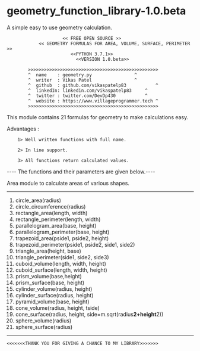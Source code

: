# geometry_function_library-1.0.beta
A simple easy to use geometry calculation.

			             << FREE OPEN SOURCE >>
	            << GEOMETRY FORMULAS FOR AREA, VOLUME, SURFACE, PERIMETER >>
			                <<PYTHON 3.7.1>>
		                      <<VERSION 1.0.beta>>

			>>>>>>>>>>>>>>>>>>>>>>>>>>>>>>>>>>>>>>>>>>>>>>>>>
			^  name    : geometry.py		        ^
			^  writer  : Vikas Patel		        ^	
			^  github  : github.com/vikaspatelp83       	^
			^  linkedIn: linkedin.com/vikaspatelp83		^
			^  twitter : twitter.com/DevDp430	        ^
			^  website : https://www.villageprogrammer.tech ^
			>>>>>>>>>>>>>>>>>>>>>>>>>>>>>>>>>>>>>>>>>>>>>>>>>


This module contains 21 formulas for geometry to make calculations easy.

Advantages :
	
		1> Well written functions with full name.
	
		2> In line support.
	
		3> All functions return calculated values.

 
---- The functions and their parameters are given below.----


 Area module to calculate areas of various shapes.
*************************************************************************
 1. circle_area(radius)
 2. circle_circumference(radius)
 3. rectangle_area(length, width)
 4. rectangle_perimeter(length, width)
 5. parallelogram_area(base, height)
 6. parallelogram_perimeter(base, height)
 7. trapezoid_area(pside1, pside2, height)
 8. trapezoid_perimeter(pside1, pside2, side1, side2)
 9. triangle_area(height, base)
 10. triangle_perimeter(side1, side2, side3)
 11. cuboid_volume(length, width, height)
 12. cuboid_surface(length, width, height)
 13. prism_volume(base,height)
 14. prism_surface(base, height)
 15. cylinder_volume(radius, height)
 16. cylinder_surface(radius, height)
 17. pyramid_volume(base, height)
 18. cone_volume(radius, height, tside)
 19. cone_surface(radius, height, side=m.sqrt(radius**2+height**2))
 20. sphere_volume(radius)
 21. sphere_surface(radius)

**************************************************************************

	<<<<<<<THANK YOU FOR GIVING A CHANCE TO MY LIBRARY>>>>>>>
